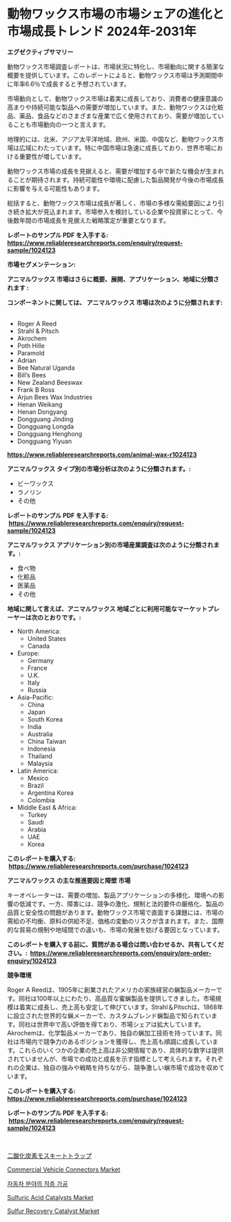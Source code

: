 <p><h1>動物ワックス市場の市場シェアの進化と市場成長トレンド 2024年-2031年</h1></p><p><strong>エグゼクティブサマリー</strong></p>
<p><p>動物ワックス市場調査レポートは、市場状況に特化し、市場動向に関する簡潔な概要を提供しています。このレポートによると、動物ワックス市場は予測期間中に年率6.6％で成長すると予想されています。</p><p>市場動向として、動物ワックス市場は着実に成長しており、消費者の健康意識の高まりや持続可能な製品への需要が増加しています。また、動物ワックスは化粧品、薬品、食品などのさまざまな産業で広く使用されており、需要が増加していることも市場動向の一つと言えます。</p><p>地理的には、北米、アジア太平洋地域、欧州、米国、中国など、動物ワックス市場は広域にわたっています。特に中国市場は急速に成長しており、世界市場における重要性が増しています。</p><p>動物ワックス市場の成長を見据えると、需要が増加する中で新たな機会が生まれることが期待されます。持続可能性や環境に配慮した製品開発が今後の市場成長に影響を与える可能性もあります。</p><p>総括すると、動物ワックス市場は成長が著しく、市場の多様な需給要因により引き続き拡大が見込まれます。市場参入を検討している企業や投資家にとって、今後数年間の市場成長を見据えた戦略策定が重要となります。</p></p>
<p><strong>レポートのサンプル PDF を入手する: <a href="https://www.reliableresearchreports.com/enquiry/request-sample/1024123">https://www.reliableresearchreports.com/enquiry/request-sample/1024123</a></strong></p>
<p><strong>市場セグメンテーション:</strong></p>
<p><strong> アニマルワックス 市場はさらに概要、展開、アプリケーション、地域に分類されます :</strong></p>
<p><strong>コンポーネントに関しては、 アニマルワックス 市場は次のように分類されます: &nbsp;</strong></p>
<p><ul><li>Roger A Reed</li><li>Strahl & Pitsch</li><li>Akrochem</li><li>Poth Hille</li><li>Paramold</li><li>Adrian</li><li>Bee Natural Uganda</li><li>Bill’s Bees</li><li>New Zealand Beeswax</li><li>Frank B Ross</li><li>Arjun Bees Wax Industries</li><li>Henan Weikang</li><li>Henan Dongyang</li><li>Dongguang Jinding</li><li>Dongguang Longda</li><li>Dongguang Henghong</li><li>Dongguang Yiyuan</li></ul></p>
<p><strong><a href="https://www.reliableresearchreports.com/animal-wax-r1024123">https://www.reliableresearchreports.com/animal-wax-r1024123</a></strong></p>
<p><strong> アニマルワックス タイプ別の市場分析は次のように分類されます。:</strong></p>
<p><ul><li>ビーワックス</li><li>ラノリン</li><li>その他</li></ul></p>
<p><strong>レポートのサンプル PDF を入手する: &nbsp;<a href="https://www.reliableresearchreports.com/enquiry/request-sample/1024123">https://www.reliableresearchreports.com/enquiry/request-sample/1024123</a></strong></p>
<p><strong> アニマルワックス アプリケーション別の市場産業調査は次のように分類されます。:</strong></p>
<p><ul><li>食べ物</li><li>化粧品</li><li>医薬品</li><li>その他</li></ul></p>
<p><strong>地域に関して言えば、アニマルワックス 地域ごとに利用可能なマーケットプレーヤーは次のとおりです。:</strong></p>
<p><ul>
    <li>
        North America:
        <ul>
            <li>United States</li>
            <li>Canada</li>
        </ul>
    </li>
    <li>
        Europe:
        <ul>
            <li>Germany</li>
            <li>France</li>
            <li>U.K.</li>
            <li>Italy</li>
            <li>Russia</li>
        </ul>
    </li>
    <li>
        Asia-Pacific:
        <ul>
            <li>China</li>
            <li>Japan</li>
            <li>South Korea</li>
            <li>India</li>
            <li>Australia</li>
            <li>China Taiwan</li>
            <li>Indonesia</li>
            <li>Thailand</li>
            <li>Malaysia</li>
        </ul>
    </li>
    <li>
        Latin America:
        <ul>
            <li>Mexico</li>
            <li>Brazil</li>
            <li>Argentina Korea</li>
            <li>Colombia</li>
        </ul>
    </li>
    <li>
        Middle East & Africa:
        <ul>
            <li>Turkey</li>
            <li>Saudi</li>
            <li>Arabia</li>
            <li>UAE</li>
            <li>Korea</li>
        </ul>
    </li>
    </ul></p>
<p><strong>このレポートを購入する: &nbsp;<a href="https://www.reliableresearchreports.com/purchase/1024123">https://www.reliableresearchreports.com/purchase/1024123</a></strong></p>
<p><strong>アニマルワックス の主な推進要因と障壁 市場</strong></p>
<p><p>キーオペレーターは、需要の増加、製品アプリケーションの多様化、環境への影響の低減です。一方、障害には、競争の激化、規制と法的要件の厳格化、製品の品質と安全性の問題があります。動物ワックス市場で直面する課題には、市場の需給の不均衡、原料の供給不足、価格の変動のリスクが含まれます。また、国際的な貿易の規制や地域間での違いも、市場の発展を妨げる要因となっています。</p></p>
<p><strong>このレポートを購入する前に、質問がある場合は問い合わせるか、共有してください。:&nbsp; <a href="https://www.reliableresearchreports.com/enquiry/pre-order-enquiry/1024123">https://www.reliableresearchreports.com/enquiry/pre-order-enquiry/1024123</a></strong></p>
<p><strong>競争環境</strong></p>
<p><p>Roger A Reedは、1905年に創業されたアメリカの家族経営の蝋製品メーカーです。同社は100年以上にわたり、高品質な蜜蝋製品を提供してきました。市場規模は着実に成長し、売上高も安定して伸びています。Strahl＆Pitschは、1868年に設立された世界的な蝋メーカーで、カスタムブレンド蝋製品で知られています。同社は世界中で高い評価を得ており、市場シェアは拡大しています。Akrochemは、化学製品メーカーであり、独自の蝋加工技術を持っています。同社は市場内で競争力のあるポジションを獲得し、売上高も順調に成長しています。これらのいくつかの企業の売上高は非公開情報であり、具体的な数字は提供されていませんが、市場での成功と成長を示す指標として考えられます。それぞれの企業は、独自の強みや戦略を持ちながら、競争激しい蝋市場で成功を収めています。</p></p>
<p><strong>このレポートを購入する: &nbsp; <a href="https://www.reliableresearchreports.com/purchase/1024123">https://www.reliableresearchreports.com/purchase/1024123</a></strong></p>
<p><strong>レポートのサンプル PDF を入手する: &nbsp;<a href="https://www.reliableresearchreports.com/enquiry/request-sample/1024123">https://www.reliableresearchreports.com/enquiry/request-sample/1024123</a></strong><strong></strong></p>
<p>&nbsp;</p>
<p><p><a href="https://github.com/zjkmgcs938405/Market-Research-Report-List-1/blob/main/990462242485.md">二酸化炭素モスキートトラップ</a></p><p><a href="https://github.com/markusgodoy/Market-Research-Report-List-3/blob/main/commercial-vehicle-connectors-market.md">Commercial Vehicle Connectors Market</a></p><p><a href="https://github.com/KellyLyncyh543964/Market-Research-Report-List-1/blob/main/717753638929.md">자동차 분야의 적층 가공</a></p><p><a href="https://issuu.com/reportprime-2/docs/sulfuric-acid-catalysts-market-size-2030.pptx">Sulfuric Acid Catalysts Market</a></p><p><a href="https://issuu.com/reportprime-2/docs/sulfur-recovery-catalyst-market-size-2030.pptx">Sulfur Recovery Catalyst Market</a></p></p>
